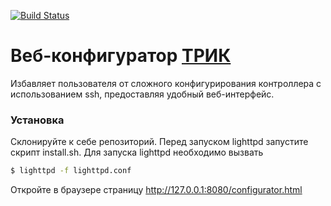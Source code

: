 [![Build Status](https://travis-ci.org/khodand/trik-webpanel.svg?branch=master)](https://travis-ci.org/khodand/trik-webpanel)

# Веб-конфигуратор [ТРИК](https://github.com/trikset)

Избавляет пользователя от сложного конфигурирования контроллера с использованием ssh, предоставляя удобный веб-интерфейс.

### Установка

Склонируйте к себе репозиторий.
Перед запуском lighttpd запустите скрипт install.sh.
Для запуска lighttpd необходимо вызвать 
```sh
$ lighttpd -f lighttpd.conf
```
Откройте в браузере страницу  http://127.0.0.1:8080/configurator.html
